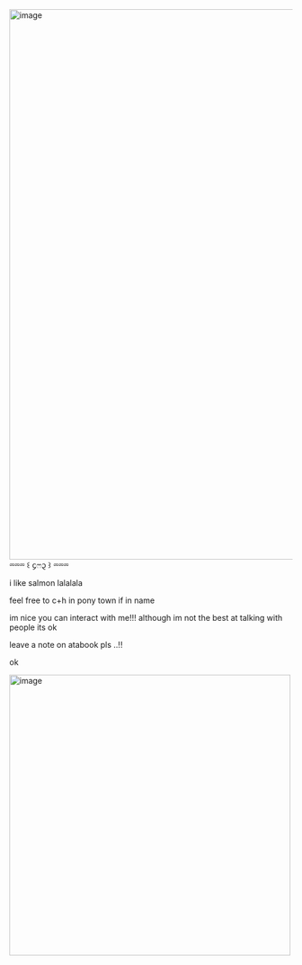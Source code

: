 <img width="1470" height="980" alt="image" src="https://github.com/user-attachments/assets/4c7df09b-d9df-4583-a2f6-aa6979978b1e" /> 
                  ⏔⏔⏔ ꒰ ᧔ෆ᧓ ꒱ ⏔⏔⏔
                  
i like salmon lalalala

 feel free to c+h in pony town if in name
 
im nice you can interact with me!!! although im not the best at talking with people its ok

 leave a note on atabook pls ..!!
 
ok

<img width="500" height="500" alt="image" src="https://github.com/user-attachments/assets/7d775dba-b0eb-4acb-ae15-d1e90668f1d8" />
